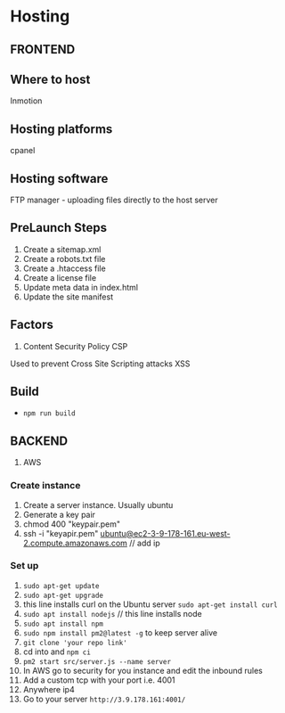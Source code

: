 # Hosting

## FRONTEND

## Where to host

Inmotion

## Hosting platforms

cpanel

## Hosting software

FTP manager - uploading files directly to the host server

## PreLaunch Steps

1. Create a sitemap.xml
2. Create a robots.txt file
3. Create a .htaccess file
4. Create a license file
5. Update meta data in index.html
6. Update the site manifest

## Factors

1. Content Security Policy CSP

Used to prevent Cross Site Scripting attacks XSS

## Build

- `npm run build`

## BACKEND

1. AWS

### Create instance

1. Create a server instance. Usually ubuntu
2. Generate a key pair
3. chmod 400 "keypair.pem"
4. ssh -i "keyapir.pem" ubuntu@ec2-3-9-178-161.eu-west-2.compute.amazonaws.com // add ip

### Set up

1. `sudo apt-get update`
2. `sudo apt-get upgrade`
3. this line installs curl on the Ubuntu server `sudo apt-get install curl`
4. `sudo apt install nodejs` // this line installs node
5. `sudo apt install npm`
6. `sudo npm install pm2@latest -g` to keep server alive
7. `git clone 'your repo link'`
8. cd into and `npm ci`
9. `pm2 start src/server.js --name server`
10. In AWS go to security for you instance and edit the inbound rules
11. Add a custom tcp with your port i.e. 4001
12. Anywhere ip4
13. Go to your server `http://3.9.178.161:4001/`
